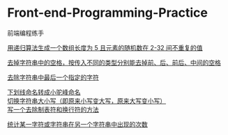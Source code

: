 # Front-end-Programming-Practice

前端编程练手

[用递归算法生成一个数组长度为 5 且元素的随机数在 2-32 间不重复的值](https://github.com/ricksunxxx/Front-end-Programming-Practice/blob/main/generate-random-array.js)<br/>

[去掉字符串中的空格，按传入不同的类型分别能去掉前、后、前后、中间的空格](https://github.com/ricksunxxx/Front-end-Programming-Practice/blob/main/string-trim-by-position.js)<br/>

[去除字符串中最后一个指定的字符](https://github.com/ricksunxxx/Front-end-Programming-Practice/blob/main/string-remove-last-specified-char.js)<br/>

[下划线命名转成小驼峰命名](https://github.com/ricksunxxx/Front-end-Programming-Practice/blob/main/to-little-camel-case.js)<br/>
[切换字符串大小写（即原来小写变大写，原来大写变小写）](https://github.com/ricksunxxx/Front-end-Programming-Practice/blob/main/case-convert.js)<br/>
[写一个去除制表符和换行符的方法](https://github.com/ricksunxxx/Front-end-Programming-Practice/blob/main/remove-empty.js)<br/>

[统计某一字符或字符串在另一个字符串中出现的次数](https://github.com/ricksunxxx/Front-end-Programming-Practice/blob/main/counter-char-from-string.js)<br/>
